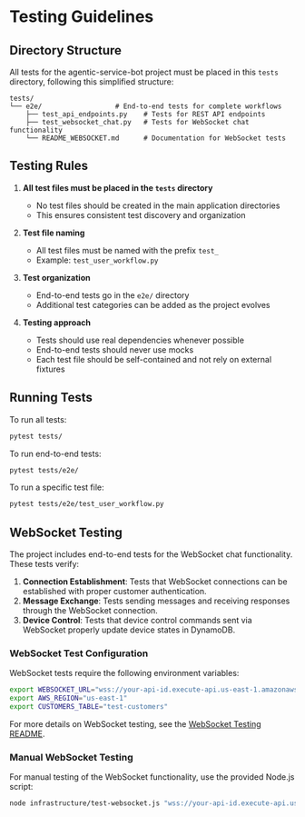 # Testing Guidelines

## Directory Structure

All tests for the agentic-service-bot project must be placed in this `tests` directory, following this simplified structure:

```
tests/
└── e2e/                  # End-to-end tests for complete workflows
    ├── test_api_endpoints.py    # Tests for REST API endpoints
    ├── test_websocket_chat.py   # Tests for WebSocket chat functionality
    └── README_WEBSOCKET.md      # Documentation for WebSocket tests
```

## Testing Rules

1. **All test files must be placed in the `tests` directory**
   - No test files should be created in the main application directories
   - This ensures consistent test discovery and organization

2. **Test file naming**
   - All test files must be named with the prefix `test_`
   - Example: `test_user_workflow.py`

3. **Test organization**
   - End-to-end tests go in the `e2e/` directory
   - Additional test categories can be added as the project evolves

4. **Testing approach**
   - Tests should use real dependencies whenever possible
   - End-to-end tests should never use mocks
   - Each test file should be self-contained and not rely on external fixtures

## Running Tests

To run all tests:
```bash
pytest tests/
```

To run end-to-end tests:
```bash
pytest tests/e2e/
```

To run a specific test file:
```bash
pytest tests/e2e/test_user_workflow.py
```

## WebSocket Testing

The project includes end-to-end tests for the WebSocket chat functionality. These tests verify:

1. **Connection Establishment**: Tests that WebSocket connections can be established with proper customer authentication.
2. **Message Exchange**: Tests sending messages and receiving responses through the WebSocket connection.
3. **Device Control**: Tests that device control commands sent via WebSocket properly update device states in DynamoDB.

### WebSocket Test Configuration

WebSocket tests require the following environment variables:

```bash
export WEBSOCKET_URL="wss://your-api-id.execute-api.us-east-1.amazonaws.com/test"
export AWS_REGION="us-east-1"
export CUSTOMERS_TABLE="test-customers"
```

For more details on WebSocket testing, see the [WebSocket Testing README](e2e/README_WEBSOCKET.md).

### Manual WebSocket Testing

For manual testing of the WebSocket functionality, use the provided Node.js script:

```bash
node infrastructure/test-websocket.js "wss://your-api-id.execute-api.us-east-1.amazonaws.com/test" "your-customer-id"
``` 